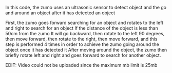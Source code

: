 In this code, the zumo uses an ultrasonic sensor to detect object and the go and around an object after it has detected an object

First, the zumo goes forward searching for an object and rotates to the left and right to search for an object
If the distance of the object is less than 50cm from the zumo
It will go backward,
then rotate to the left 90 degrees,
then move forward,
then rotate to the right,
then move forward,
and this step is performed 4 times in order to achieve the zumo going around the object once it has detected it
After moving around the object, the zumo then briefly rotate left and right and goes forward to search for another object.

EDIT: Video could not be uploaded since the maximum mb limit is 25mb
